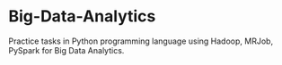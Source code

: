 # Big-Data-Analytics
Practice tasks in Python programming language using Hadoop, MRJob, PySpark for Big Data Analytics.

# 
